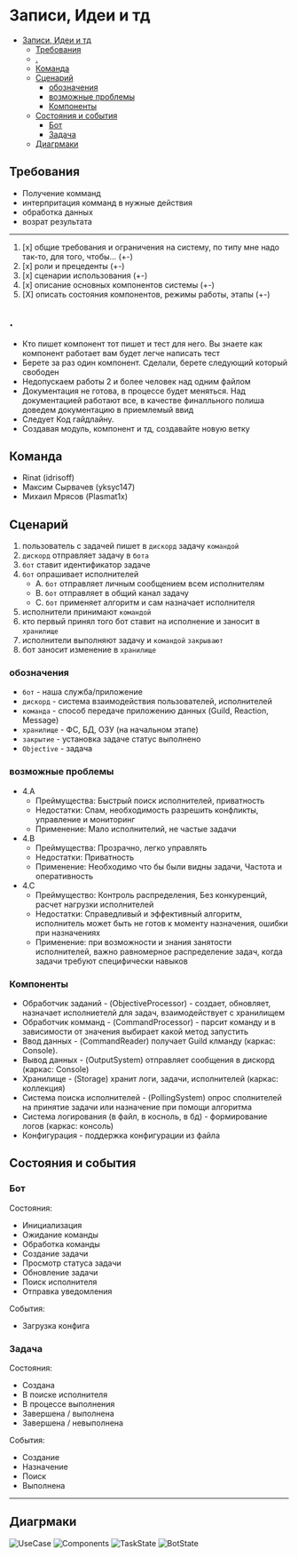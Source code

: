 # Записи, Идеи и тд

<!-- TOC -->

- [Записи, Идеи и тд](#%D0%B7%D0%B0%D0%BF%D0%B8%D1%81%D0%B8-%D0%B8%D0%B4%D0%B5%D0%B8-%D0%B8-%D1%82%D0%B4)
    - [Требования](#%D1%82%D1%80%D0%B5%D0%B1%D0%BE%D0%B2%D0%B0%D0%BD%D0%B8%D1%8F)
    - [.](#)
    - [Команда](#%D0%BA%D0%BE%D0%BC%D0%B0%D0%BD%D0%B4%D0%B0)
    - [Сценарий](#%D1%81%D1%86%D0%B5%D0%BD%D0%B0%D1%80%D0%B8%D0%B9)
        - [обозначения](#%D0%BE%D0%B1%D0%BE%D0%B7%D0%BD%D0%B0%D1%87%D0%B5%D0%BD%D0%B8%D1%8F)
        - [возможные проблемы](#%D0%B2%D0%BE%D0%B7%D0%BC%D0%BE%D0%B6%D0%BD%D1%8B%D0%B5-%D0%BF%D1%80%D0%BE%D0%B1%D0%BB%D0%B5%D0%BC%D1%8B)
        - [Компоненты](#%D0%BA%D0%BE%D0%BC%D0%BF%D0%BE%D0%BD%D0%B5%D0%BD%D1%82%D1%8B)
    - [Состояния и события](#%D1%81%D0%BE%D1%81%D1%82%D0%BE%D1%8F%D0%BD%D0%B8%D1%8F-%D0%B8-%D1%81%D0%BE%D0%B1%D1%8B%D1%82%D0%B8%D1%8F)
        - [Бот](#%D0%B1%D0%BE%D1%82)
        - [Задача](#%D0%B7%D0%B0%D0%B4%D0%B0%D1%87%D0%B0)
    - [Диагрмаки](#%D0%B4%D0%B8%D0%B0%D0%B3%D1%80%D0%BC%D0%B0%D0%BA%D0%B8)

<!-- /TOC -->

## Требования

* Получение комманд
* интерпритация комманд в нужные действия
* обработка данных
* возрат результата

---

1. [x] общие требования и ограничения на систему, по типу мне надо так-то, для того, чтобы… (+-)
2. [x] роли и прецеденты (+-)
3. [x] сценарии использования (+-)
4. [x] описание основных компонентов системы (+-)
5. [X] описать состояния компонентов, режимы работы, этапы (+-)

## .

* Кто пишет компонент тот пишет и тест для него. Вы знаете как компонент работает вам будет легче написать тест
* Берете за раз один компонент. Сделали, берете следующий который свободен
* Недопускаем работы 2 и более человек над одним файлом 
* Документация не готова, в процессе будет меняться. Над документацией работают все, в качестве финалльного полиша доведем документацию в приемлемый ввид
* Следует Код гайдлайну.
* Создавая модуль, компонент и тд, создавайте новую ветку

## Команда

* Rinat (idrisoff)
* Максим Сырвачев (yksyc147)
* Михаил Мрясов (Plasmat1x)

## Сценарий

1. пользователь с задачей пишет в `дискорд` задачу `командой`
2. `дискорд` отправляет задачу в `бота`
3. `бот` ставит идентификатор задаче
4. `бот` опрашивает исполнителей
   *  A. `бот` отправляет личным сообщением всем исполнителям
   *  B. `бот` отправляет в общий канал задачу
   *  C. `бот` применяет алгоритм и сам назначает исполнителя
5. исполнители принимают `командой`
6. кто первый принял того бот ставит на исполнение и заносит в `хранилище`
7. исполнители выполняют задачу и `командой` `закрывают`
8. бот заносит изменение в `хранилище`

### обозначения

* `бот` - наша служба/приложение
* `дискорд` - система взаимодействия пользователей, исполнителей
* `команда` - способ передаче приложению данных (Guild, Reaction, Message)
* `хранилище` - ФС, БД, ОЗУ (на начальном этапе)
* `закрытие` - установка задаче статус выполнено
* `Objective` - задача

### возможные проблемы

* 4.A 
  * Преймущества: Быстрый поиск исполнителей, приватность
  * Недостатки: Спам, необходимость разрешить конфликты, управление и мониторинг
  * Применение: Мало исполнителий, не частые задачи
* 4.B
  * Преймущества: Прозрачно, легко управлять
  * Недостатки: Приватность
  * Применение: Необходимо что бы были видны задачи, Частота и оперативность
* 4.C
  * Преймущество: Контроль распределения, Без конкуренций, расчет нагрузки исполнителей
  * Недостатки: Справедливый и эффективный алгоритм, исполнитель может быть не готов к моменту назначения, ошибки при назначениях
  * Применение: при возможности и знания занятости исполнителей, важно равномерное распределение задач, когда задачи требуют специфически навыков 

### Компоненты

* Обработчик заданий - (ObjectiveProcessor) - создает, обновляет, назначает исполниетелй для задач, взаимодействует с хранилищем 
* Обработчик комманд - (CommandProcessor) - парсит команду и в зависимости от значения выбирает какой метод запустить
* Ввод данных - (CommandReader) получает Guild клманду (каркаc: Console).
* Вывод данных - (OutputSystem) отправляет сообщения в дискорд (каркас: Console)
* Хранилище - (Storage) хранит логи, задачи, исполнителей (каркас: коллекция)
* Система поиска исполнителей - (PollingSystem) опрос сполнителей на принятие задачи или назначение при помощи алгоритма
* Система логирования (в файл, в косноль, в бд) - формирование логов (каркас: консоль)
* Конфигурация - поддержка конфигурации из файла

## Состояния и события

### Бот
Состояния:

* Инициализация
* Ожидание команды
* Обработка команды
* Создание задачи
* Просмотр статуса задачи
* Обновление задачи
* Поиск исполнителя
* Отправка уведомления

События:

* Загрузка конфига 

### Задача

Состояния:

* Создана
* В поиске исполнителя
* В процессе выполнения
* Завершена / выполнена
* Завершена / невыполнена
  
События:

* Создание
* Назначение
* Поиск
* Выполнена

---

## Диагрмаки

![UseCase](./Doc/puml.out/UseCase.svg)
![Components](./Doc/puml.out/Components.svg)
![TaskState](./Doc/puml.out/TaskState.svg)
![BotState](./Doc/puml.out/BotState.svg)